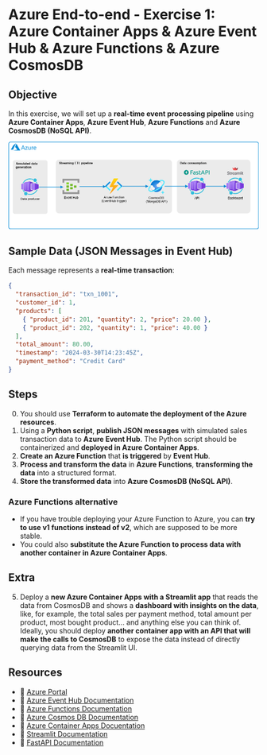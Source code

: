 # Azure End-to-end - Exercise 1: Azure Container Apps & Azure Event Hub & Azure Functions & Azure CosmosDB

## **Objective**  

In this exercise, we will set up a **real-time event processing pipeline** using **Azure Container Apps**, **Azure Event Hub**, **Azure Functions** and **Azure CosmosDB (NoSQL API)**.  

![End-to-end diagram](./images/e2e_exercise1.png)

## **Sample Data (JSON Messages in Event Hub)**  

Each message represents a **real-time transaction**:  

```json
{
  "transaction_id": "txn_1001",
  "customer_id": 1,
  "products": [
    { "product_id": 201, "quantity": 2, "price": 20.00 },
    { "product_id": 202, "quantity": 1, "price": 40.00 }
  ],
  "total_amount": 80.00,
  "timestamp": "2024-03-30T14:23:45Z",
  "payment_method": "Credit Card"
}
```

## **Steps**  

0. You should use **Terraform to automate the deployment of the Azure resources**.
1. Using a **Python script**, **publish JSON messages** with simulated sales transaction data to **Azure Event Hub**. The Python script should be containerized and **deployed in Azure Container Apps**.
2. **Create an Azure Function** that **is triggered** by **Event Hub**.
3. **Process and transform the data** in **Azure Functions**, **transforming the data** into a structured format.  
4. **Store the transformed data** into **Azure CosmosDB (NoSQL API)**. 

### **Azure Functions alternative**

- If you have trouble deploying your Azure Function to Azure, you can **try to use v1 functions instead of v2**, which are supposed to be more stable.
- You could also **substitute the Azure Function to process data with another container in Azure Container Apps**. 

## **Extra**
5. Deploy a **new Azure Container Apps with a Streamlit app** that reads the data from CosmosDB and shows a **dashboard with insights on the data**, like, for example, the total sales per payment method, total amount per product, most bought product... and anything else you can think of. Ideally, you should deploy **another container app with an API that will make the calls to CosmosDB** to expose the data instead of directly querying data from the Streamlit UI.

## **Resources**  

- 📌 [Azure Portal](https://portal.azure.com)  
- 📖 [Azure Event Hub Documentation](https://learn.microsoft.com/en-us/azure/event-hubs/event-hubs-about)  
- 📖 [Azure Functions Documentation](https://learn.microsoft.com/en-us/azure/azure-functions/)
- 📖 [Azure Cosmos DB Documentation](https://learn.microsoft.com/en-us/azure/cosmos-db/)
- 📖 [Azure Container Apps Docuentation](https://learn.microsoft.com/en-us/azure/container-apps)  
- 📖 [Streamlit Documentation](https://streamlit.io/)  
- 📖 [FastAPI Documentation](https://fastapi.tiangolo.com/)